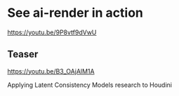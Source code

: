 # See ai-render in action
https://youtu.be/9P8vtf9dVwU

## Teaser
https://youtu.be/B3_OAjAlM1A

Applying Latent Consistency Models research to Houdini
